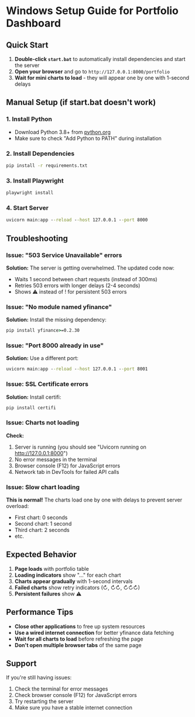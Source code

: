 # Windows Setup Guide for Portfolio Dashboard

## Quick Start

1. **Double-click `start.bat`** to automatically install dependencies and start the server
2. **Open your browser** and go to `http://127.0.0.1:8000/portfolio`
3. **Wait for mini charts to load** - they will appear one by one with 1-second delays

## Manual Setup (if start.bat doesn't work)

### 1. Install Python
- Download Python 3.8+ from [python.org](https://www.python.org/downloads/)
- Make sure to check "Add Python to PATH" during installation

### 2. Install Dependencies
```cmd
pip install -r requirements.txt
```

### 3. Install Playwright
```cmd
playwright install
```

### 4. Start Server
```cmd
uvicorn main:app --reload --host 127.0.0.1 --port 8000
```

## Troubleshooting

### Issue: "503 Service Unavailable" errors
**Solution:** The server is getting overwhelmed. The updated code now:
- Waits 1 second between chart requests (instead of 300ms)
- Retries 503 errors with longer delays (2-4 seconds)
- Shows ⚠️ instead of ! for persistent 503 errors

### Issue: "No module named yfinance"
**Solution:** Install the missing dependency:
```cmd
pip install yfinance>=0.2.30
```

### Issue: "Port 8000 already in use"
**Solution:** Use a different port:
```cmd
uvicorn main:app --reload --host 127.0.0.1 --port 8001
```

### Issue: SSL Certificate errors
**Solution:** Install certifi:
```cmd
pip install certifi
```

### Issue: Charts not loading
**Check:**
1. Server is running (you should see "Uvicorn running on http://127.0.0.1:8000")
2. No error messages in the terminal
3. Browser console (F12) for JavaScript errors
4. Network tab in DevTools for failed API calls

### Issue: Slow chart loading
**This is normal!** The charts load one by one with delays to prevent server overload:
- First chart: 0 seconds
- Second chart: 1 second
- Third chart: 2 seconds
- etc.

## Expected Behavior

1. **Page loads** with portfolio table
2. **Loading indicators** show "..." for each chart
3. **Charts appear gradually** with 1-second intervals
4. **Failed charts** show retry indicators (↻, ↻↻, ↻↻↻)
5. **Persistent failures** show ⚠️

## Performance Tips

- **Close other applications** to free up system resources
- **Use a wired internet connection** for better yfinance data fetching
- **Wait for all charts to load** before refreshing the page
- **Don't open multiple browser tabs** of the same page

## Support

If you're still having issues:
1. Check the terminal for error messages
2. Check browser console (F12) for JavaScript errors
3. Try restarting the server
4. Make sure you have a stable internet connection
